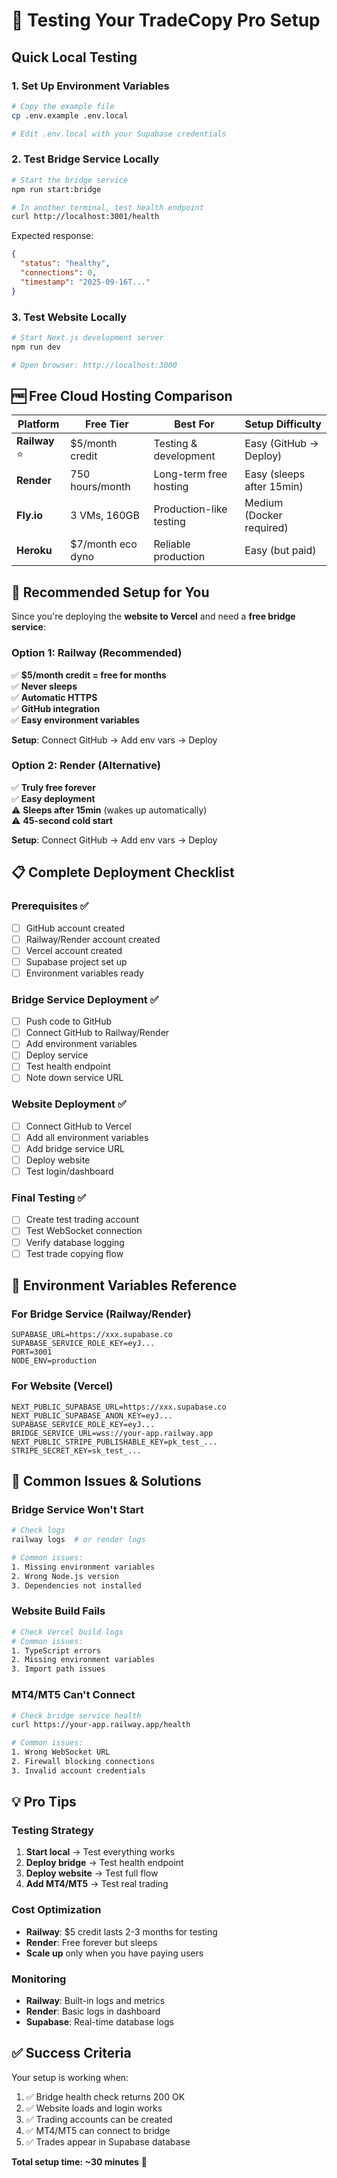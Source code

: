# 🧪 Testing Your TradeCopy Pro Setup

## Quick Local Testing

### 1. Set Up Environment Variables
```bash
# Copy the example file
cp .env.example .env.local

# Edit .env.local with your Supabase credentials
```

### 2. Test Bridge Service Locally
```bash
# Start the bridge service
npm run start:bridge

# In another terminal, test health endpoint
curl http://localhost:3001/health
```

Expected response:
```json
{
  "status": "healthy",
  "connections": 0,
  "timestamp": "2025-09-16T..."
}
```

### 3. Test Website Locally
```bash
# Start Next.js development server
npm run dev

# Open browser: http://localhost:3000
```

## 🆓 Free Cloud Hosting Comparison

| Platform | Free Tier | Best For | Setup Difficulty |
|----------|-----------|----------|------------------|
| **Railway** ⭐ | $5/month credit | Testing & development | Easy (GitHub → Deploy) |
| **Render** | 750 hours/month | Long-term free hosting | Easy (sleeps after 15min) |
| **Fly.io** | 3 VMs, 160GB | Production-like testing | Medium (Docker required) |
| **Heroku** | $7/month eco dyno | Reliable production | Easy (but paid) |

## 🚀 Recommended Setup for You

Since you're deploying the **website to Vercel** and need a **free bridge service**:

### Option 1: Railway (Recommended)
✅ **$5/month credit = free for months**  
✅ **Never sleeps**  
✅ **Automatic HTTPS**  
✅ **GitHub integration**  
✅ **Easy environment variables**  

**Setup**: Connect GitHub → Add env vars → Deploy

### Option 2: Render (Alternative)
✅ **Truly free forever**  
✅ **Easy deployment**  
⚠️ **Sleeps after 15min** (wakes up automatically)  
⚠️ **45-second cold start**  

**Setup**: Connect GitHub → Add env vars → Deploy

## 📋 Complete Deployment Checklist

### Prerequisites ✅
- [ ] GitHub account created
- [ ] Railway/Render account created  
- [ ] Vercel account created
- [ ] Supabase project set up
- [ ] Environment variables ready

### Bridge Service Deployment ✅
- [ ] Push code to GitHub
- [ ] Connect GitHub to Railway/Render
- [ ] Add environment variables
- [ ] Deploy service
- [ ] Test health endpoint
- [ ] Note down service URL

### Website Deployment ✅
- [ ] Connect GitHub to Vercel
- [ ] Add all environment variables
- [ ] Add bridge service URL
- [ ] Deploy website
- [ ] Test login/dashboard

### Final Testing ✅
- [ ] Create test trading account
- [ ] Test WebSocket connection
- [ ] Verify database logging
- [ ] Test trade copying flow

## 🔧 Environment Variables Reference

### For Bridge Service (Railway/Render)
```env
SUPABASE_URL=https://xxx.supabase.co
SUPABASE_SERVICE_ROLE_KEY=eyJ...
PORT=3001
NODE_ENV=production
```

### For Website (Vercel)
```env
NEXT_PUBLIC_SUPABASE_URL=https://xxx.supabase.co
NEXT_PUBLIC_SUPABASE_ANON_KEY=eyJ...
SUPABASE_SERVICE_ROLE_KEY=eyJ...
BRIDGE_SERVICE_URL=wss://your-app.railway.app
NEXT_PUBLIC_STRIPE_PUBLISHABLE_KEY=pk_test_...
STRIPE_SECRET_KEY=sk_test_...
```

## 🚨 Common Issues & Solutions

### Bridge Service Won't Start
```bash
# Check logs
railway logs  # or render logs

# Common issues:
1. Missing environment variables
2. Wrong Node.js version
3. Dependencies not installed
```

### Website Build Fails
```bash
# Check Vercel build logs
# Common issues:
1. TypeScript errors
2. Missing environment variables
3. Import path issues
```

### MT4/MT5 Can't Connect
```bash
# Check bridge service health
curl https://your-app.railway.app/health

# Common issues:
1. Wrong WebSocket URL
2. Firewall blocking connections
3. Invalid account credentials
```

## 💡 Pro Tips

### Testing Strategy
1. **Start local** → Test everything works
2. **Deploy bridge** → Test health endpoint
3. **Deploy website** → Test full flow
4. **Add MT4/MT5** → Test real trading

### Cost Optimization
- **Railway**: $5 credit lasts 2-3 months for testing
- **Render**: Free forever but sleeps
- **Scale up** only when you have paying users

### Monitoring
- **Railway**: Built-in logs and metrics
- **Render**: Basic logs in dashboard
- **Supabase**: Real-time database logs

## ✅ Success Criteria

Your setup is working when:
1. ✅ Bridge health check returns 200 OK
2. ✅ Website loads and login works
3. ✅ Trading accounts can be created
4. ✅ MT4/MT5 can connect to bridge
5. ✅ Trades appear in Supabase database

**Total setup time: ~30 minutes** 🚀